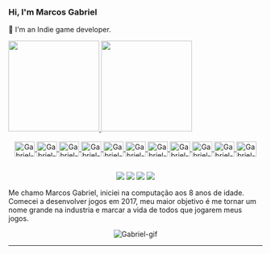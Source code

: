 
### Hi, I'm Marcos Gabriel

🌱 I'm an Indie game developer.<br> 

<div>
  <a href="https://github.com/gabrielgx">
  <img height="180em" src="https://github-readme-stats.vercel.app/api?username=gabrielgx&show_icons=true&theme=dracula&include_all_commits=true&count_private=true"/>
  <img height="180em" src="https://github-readme-stats.vercel.app/api/top-langs/?username=gabrielgx&layout=compact&langs_count=7&theme=dracula"/>
 
<div align="center" style="display:inline_block"><br>
  <img align="center" alt="Gabriel-C#" height="30" width="40" src="https://cdn.jsdelivr.net/gh/devicons/devicon/icons/csharp/csharp-original.svg">
  <img align="center" alt="Gabriel-C++" height="30" width="40" src="https://cdn.jsdelivr.net/gh/devicons/devicon/icons/cplusplus/cplusplus-original.svg">
  <img align="center" alt="Gabriel-C" height="30" width="40" src="https://cdn.jsdelivr.net/gh/devicons/devicon/icons/c/c-original.svg">
  <img align="center" alt="Gabriel-Java" height="30" width="40" src="https://cdn.jsdelivr.net/gh/devicons/devicon/icons/java/java-original.svg">
  <img align="center" alt="Gabriel-Python" height="30" width="40" src="https://cdn.jsdelivr.net/gh/devicons/devicon/icons/python/python-original.svg">
  <img align="center" alt="Gabriel-Unity" height="30" width="40" src="https://cdn.jsdelivr.net/gh/devicons/devicon/icons/unity/unity-original.svg">
  <img align="center" alt="Gabriel-HTML" height="30" width="40" src="https://cdn.jsdelivr.net/gh/devicons/devicon/icons/html5/html5-original.svg">
  <img align="center" alt="Gabriel-CSS" height="30" width="40" src="https://cdn.jsdelivr.net/gh/devicons/devicon/icons/css3/css3-original.svg">
  <img align="center" alt="Gabriel-JS" height="30" width="40" src="https://cdn.jsdelivr.net/gh/devicons/devicon/icons/javascript/javascript-original.svg">
  <img align="center" alt="Gabriel-Android" height="30" width="40" src="https://cdn.jsdelivr.net/gh/devicons/devicon/icons/android/android-original.svg">
  <img align="center" alt="Gabriel-lua" height="30" width="40" src="https://cdn.jsdelivr.net/gh/devicons/devicon/icons/lua/lua-original.svg">
  
</div>
  
  ##
  
<div align="center"> 
  <a href="https://www.instagram.com/marcosgabrielgx_/" target="_blank"><img src="https://img.shields.io/badge/Instagram-E4405F?style=for-the-badge&logo=instagram&logoColor=white" target="_blank"></a>
  <a href = "mailto:marcosgabrielgx@gmail.com"><img src="https://img.shields.io/badge/Gmail-D14836?style=for-the-badge&logo=gmail&logoColor=white" target="_blank"></a>
  <a href = "https://www.facebook.com/marcosgabrielgx/"><img src="https://img.shields.io/badge/Facebook-1877F2?style=for-the-badge&logo=facebook&logoColor=white target="_blank"></a>
   <a href = "https://www.linkedin.com/in/marcos-gabriel-silva-mendes-b9364a182/"><img src="https://img.shields.io/badge/LinkedIn-0077B5?style=for-the-badge&logo=linkedin&logoColor=white target="_blank"></a>
  
<div align="left" text-align="justify">
  <p> Me chamo Marcos Gabriel, iniciei na computação aos 8 anos de idade. Comecei a desenvolver jogos em 2017, meu maior objetivo é me tornar um nome grande na industria e marcar a vida de todos que jogarem meus jogos. </p>
<div align="center">
  <img align="center" alt="Gabriel-gif" src="https://c.tenor.com/2awvAjW0yIcAAAAC/deku.gif">
</div>
<hr>






